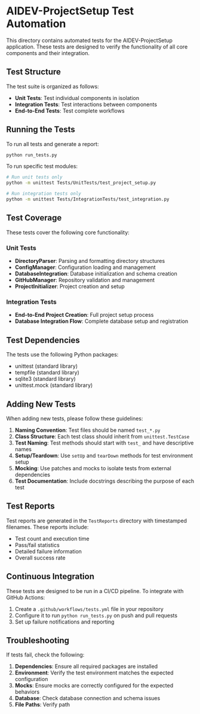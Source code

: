 # AIDEV-ProjectSetup Test Automation

This directory contains automated tests for the AIDEV-ProjectSetup application. These tests are designed to verify the functionality of all core components and their integration.

## Test Structure

The test suite is organized as follows:

- **Unit Tests**: Test individual components in isolation
- **Integration Tests**: Test interactions between components
- **End-to-End Tests**: Test complete workflows

## Running the Tests

To run all tests and generate a report:

```bash
python run_tests.py
```

To run specific test modules:

```bash
# Run unit tests only
python -m unittest Tests/UnitTests/test_project_setup.py

# Run integration tests only
python -m unittest Tests/IntegrationTests/test_integration.py
```

## Test Coverage

These tests cover the following core functionality:

### Unit Tests

- **DirectoryParser**: Parsing and formatting directory structures
- **ConfigManager**: Configuration loading and management
- **DatabaseIntegration**: Database initialization and schema creation
- **GitHubManager**: Repository validation and management
- **ProjectInitializer**: Project creation and setup

### Integration Tests

- **End-to-End Project Creation**: Full project setup process
- **Database Integration Flow**: Complete database setup and registration

## Test Dependencies

The tests use the following Python packages:

- unittest (standard library)
- tempfile (standard library)
- sqlite3 (standard library)
- unittest.mock (standard library)

## Adding New Tests

When adding new tests, please follow these guidelines:

1. **Naming Convention**: Test files should be named `test_*.py`
2. **Class Structure**: Each test class should inherit from `unittest.TestCase`
3. **Test Naming**: Test methods should start with `test_` and have descriptive names
4. **Setup/Teardown**: Use `setUp` and `tearDown` methods for test environment setup
5. **Mocking**: Use patches and mocks to isolate tests from external dependencies
6. **Test Documentation**: Include docstrings describing the purpose of each test

## Test Reports

Test reports are generated in the `TestReports` directory with timestamped filenames. These reports include:

- Test count and execution time
- Pass/fail statistics
- Detailed failure information
- Overall success rate

## Continuous Integration

These tests are designed to be run in a CI/CD pipeline. To integrate with GitHub Actions:

1. Create a `.github/workflows/tests.yml` file in your repository
2. Configure it to run `python run_tests.py` on push and pull requests
3. Set up failure notifications and reporting

## Troubleshooting

If tests fail, check the following:

1. **Dependencies**: Ensure all required packages are installed
2. **Environment**: Verify the test environment matches the expected configuration
3. **Mocks**: Ensure mocks are correctly configured for the expected behaviors
4. **Database**: Check database connection and schema issues
5. **File Paths**: Verify path
